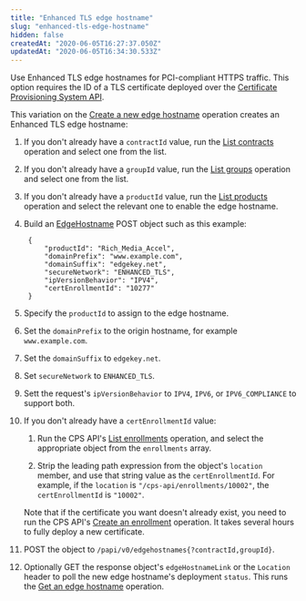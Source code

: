 ```yaml
---
title: "Enhanced TLS edge hostname"
slug: "enhanced-tls-edge-hostname"
hidden: false
createdAt: "2020-06-05T16:27:37.050Z"
updatedAt: "2020-06-05T16:34:30.533Z"
---
```

Use Enhanced TLS edge hostnames for PCI-compliant HTTPS traffic.
This option requires the ID of a TLS certificate deployed over the
[Certificate Provisioning System API](https://developer.akamai.com/api/core_features/certificate_provisioning_system/v2.html).

This variation on the [Create a new edge hostname](#postedgehostnames)
operation creates an Enhanced TLS edge hostname:

1. If you don't already have a `contractId` value, run the [List
contracts](#getcontracts) operation and select one from the list.

1. If you don't already have a `groupId` value, run the [List
groups](#getgroups) operation and select one from the list.

1. If you don't already have a `productId` value, run the [List
products](#getproducts) operation and select the relevant one to
enable the edge hostname.

1. Build an [EdgeHostname](#edgehostname) POST object such as this
example:

        {
            "productId": "Rich_Media_Accel",
            "domainPrefix": "www.example.com",
            "domainSuffix": "edgekey.net",
            "secureNetwork": "ENHANCED_TLS",
            "ipVersionBehavior": "IPV4",
            "certEnrollmentId": "10277"
        }

1. Specify the `productId` to assign to the edge hostname.

1. Set the `domainPrefix` to the origin hostname, for example
`www.example.com`.

1. Set the `domainSuffix` to `edgekey.net`.

1. Set `secureNetwork` to `ENHANCED_TLS`.

1. Sett the request's `ipVersionBehavior` to `IPV4`, `IPV6`, or
`IPV6_COMPLIANCE` to support both.

1. If you don't already have a `certEnrollmentId` value:

    1. Run the CPS API's [List
    enrollments](https://developer.akamai.com/api/core_features/certificate_provisioning_system/v2.html#getenrollments)
    operation, and select the appropriate object from the
    `enrollments` array.

    1. Strip the leading path expression from the object's `location`
    member, and use that string value as the `certEnrollmentId`. For
    example, if the `location` is `"/cps-api/enrollments/10002"`, the
    `certEnrollmentId` is `"10002"`.

    Note that if the certificate you want doesn't already exist,
    you need to run the CPS API's
    [Create an enrollment](https://developer.akamai.com/api/core_features/certificate_provisioning_system/v2.html#postenrollments)
    operation. It takes several hours to fully deploy a new
    certificate.

1. POST the object to
`/papi/v0/edgehostnames{?contractId,groupId}`.

1. Optionally GET the response object's `edgeHostnameLink` or the
`Location` header to poll the new edge hostname's deployment `status`.
This runs the [Get an edge hostname](#getedgehostname) operation.